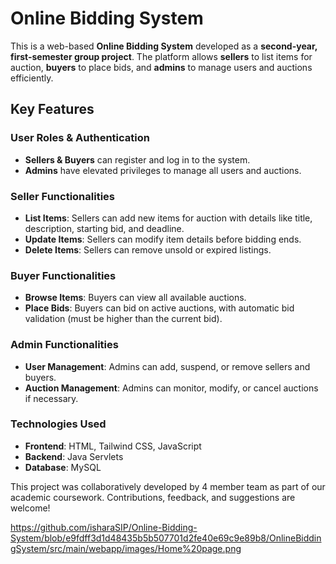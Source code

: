 # Online Bidding System  

This is a web-based **Online Bidding System** developed as a **second-year, first-semester group project**. The platform allows **sellers** to list items for auction, **buyers** to place bids, and **admins** to manage users and auctions efficiently.  

## Key Features  

### User Roles & Authentication  
- **Sellers & Buyers** can register and log in to the system.  
- **Admins** have elevated privileges to manage all users and auctions.  

### Seller Functionalities  
- **List Items**: Sellers can add new items for auction with details like title, description, starting bid, and deadline.  
- **Update Items**: Sellers can modify item details before bidding ends.  
- **Delete Items**: Sellers can remove unsold or expired listings.  

### Buyer Functionalities  
- **Browse Items**: Buyers can view all available auctions.  
- **Place Bids**: Buyers can bid on active auctions, with automatic bid validation (must be higher than the current bid).  

### Admin Functionalities  
- **User Management**: Admins can add, suspend, or remove sellers and buyers.  
- **Auction Management**: Admins can monitor, modify, or cancel auctions if necessary.  

### Technologies Used  
- **Frontend**: HTML, Tailwind CSS, JavaScript
- **Backend**: Java Servlets 
- **Database**: MySQL

This project was collaboratively developed by 4 member team as part of our academic coursework. Contributions, feedback, and suggestions are welcome! 

https://github.com/isharaSIP/Online-Bidding-System/blob/e9fdff3d1d48435b5b507701d2fe40e69c9e89b8/OnlineBiddingSystem/src/main/webapp/images/Home%20page.png
